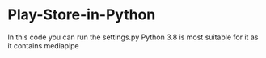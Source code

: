 # Play-Store-in-Python
In this code you can run the settings.py
Python 3.8 is most suitable for it as it contains mediapipe
